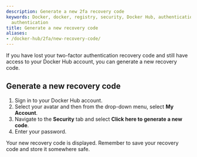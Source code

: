 ```yaml
---
description: Generate a new 2fa recovery code
keywords: Docker, docker, registry, security, Docker Hub, authentication, two-factor
  authentication
title: Generate a new recovery code
aliases:
- /docker-hub/2fa/new-recovery-code/
---
```


If you have lost your two-factor authentication recovery code and still have
access to your Docker Hub account, you can generate a new recovery code.

## Generate a new recovery code

1. Sign in to your Docker Hub account. 
2. Select your avatar and then from the drop-down menu, select **My Account**.
3. Navigate to the **Security** tab and select **Click here to generate a new code**.
4. Enter your password.

Your new recovery code is displayed. Remember to save your recovery code
and store it somewhere safe.